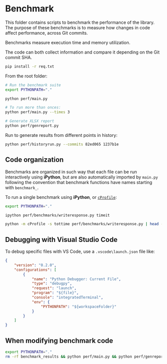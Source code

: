 # Benchmark

This folder contains scripts to benchmark the performance of the library. The
purpose of these benchmarks is to measure how changes in code affect
performance, across Git commits.

Benchmarks measure execution time and memory utilization.

The code can both collect information and compare it depending on the Git
commit SHA.

```bash
pip install -r req.txt
```

From the root folder:

```bash
# Run the benchmark suite
export PYTHONPATH="."

python perf/main.py

# To run more than onces:
python perf/main.py --times 3

# Generate XLSX report
python perf/genreport.py
```

Run to generate results from different points in history:

```bash
python perf/historyrun.py --commits 82ed065 1237b1e
```

## Code organization

Benchmarks are organized in such way that each file can be run interactively using
**iPython**, but are also automatically imported by `main.py` following the convention
that benchmark functions have names starting with `benchmark_`.

To run a single benchmark using **iPython**, or [`cProfile`](https://docs.python.org/3.13/library/profile.html#profile-cli):

```bash
export PYTHONPATH="."

ipython perf/benchmarks/writeresponse.py timeit

python -m cProfile -s tottime perf/benchmarks/writeresponse.py | head -n 50
```

## Debugging with Visual Studio Code

To debug specific files with VS Code, use a `.vscode\launch.json` file like:

```json
{
    "version": "0.2.0",
    "configurations": [
        {
            "name": "Python Debugger: Current File",
            "type": "debugpy",
            "request": "launch",
            "program": "${file}",
            "console": "integratedTerminal",
            "env": {
                "PYTHONPATH": "${workspaceFolder}"
            }
        }
    ]
}
```

## When modifying benchmark code

```bash
export PYTHONPATH="."
rm -rf benchmark_results && python perf/main.py && python perf/genreport.py
```
